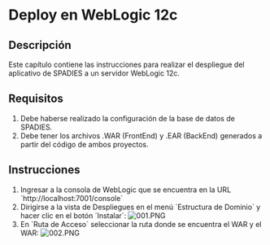 # Deploy en WebLogic 12c #
## Descripción ##
Este capítulo contiene las instrucciones para realizar el despliegue del aplicativo de SPADIES a un servidor WebLogic 12c.
## Requisitos ##
1. Debe haberse realizado la configuración de la base de datos de SPADIES.
2. Debe tener los archivos .WAR (FrontEnd) y .EAR (BackEnd) generados a partir del código de ambos proyectos.
## Instrucciones ##
1. Ingresar a la consola de WebLogic que se encuentra en la URL ´http://localhost:7001/console´
2. Dirigirse a la vista de Despliegues en el menú ´Estructura de Dominio´ y hacer clic en el botón ´Instalar´:
![001.PNG](https://bitbucket.org/repo/RpRKkd/images/2013536604-001.PNG)
3. En ´Ruta de Acceso´ seleccionar la ruta donde se encuentra el WAR y el WAR:
![002.PNG](https://bitbucket.org/repo/RpRKkd/images/2943286910-002.PNG)